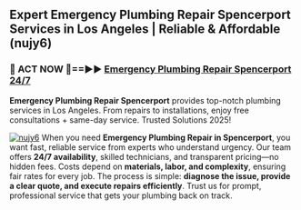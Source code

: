 ## Expert Emergency Plumbing Repair Spencerport Services in Los Angeles | Reliable & Affordable (nujy6)  

<h3>🚿 ACT NOW 🌟==►► <a href="https://tinyurl.com/2ne6vx2x" rel="nofollow">Emergency Plumbing Repair Spencerport 24/7</a></h3>

**Emergency Plumbing Repair Spencerport** provides top-notch plumbing services in Los Angeles. From repairs to installations, enjoy free consultations + same-day service. Trusted Solutions 2025!

[![nujy6](https://i.imgur.com/4PFF4AK.jpeg)](https://tinyurl.com/2ne6vx2x)
When you need **Emergency Plumbing Repair in Spencerport**, you want fast, reliable service from experts who understand urgency. Our team offers **24/7 availability**, skilled technicians, and transparent pricing—no hidden fees. Costs depend on **materials, labor, and complexity**, ensuring fair rates for every job. The process is simple: **diagnose the issue, provide a clear quote, and execute repairs efficiently**. Trust us for prompt, professional service that gets your plumbing back on track.